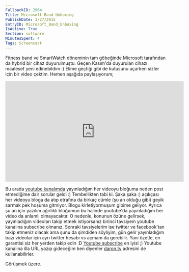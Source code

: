 ```yaml
---
FallbackID: 2964
Title: Microsoft Band Unboxing
PublishDate: 3/27/2015
EntryID: Microsoft_Band_Unboxing
IsActive: True
Section: software
MinutesSpent: 4
Tags: Screencast
---
```

Fitness band ve SmartWatch döneminin tam göbeğinde Microsoft tarafından da hybrid bir cihaz duyurulmuştu. Geçen Kasım'da duyurulan cihazı maalesef yeni edinebildim :) Elime geçtiği gibi de kutusunu açarken sizler için bir video çektim. Hemen aşağıda paylaşıyorum;<iframe width="560" height="315" src="https://www.youtube.com/embed/U2jf1cdF-Ww?list=UU7oYHShBoL7srrAVGMXWK0A" frameborder="0" allowfullscreen></iframe>Bu arada [youtube kanalımda](https://www.youtube.com/user/daronyondem) yayınladığım her videoyu bloğuma neden post etmediğime dair sorular geldi :) Tembellikten tabi ki. Şaka şaka :) açıkçası her videoyu bloga da atıp etrafına da birkaç cümle (şu an olduğu gibi) geyik sarmak pek hoşuma gitmiyor. Blogu kirletiyormuşum gibime geliyor. Ayrıca şu an için yazılım ağırlıklı bloğumun bu halinde youtube'da yayınladığım her video da anlamlı olmayacaktır. O nedenle, konunun özüne gelirsek, yayınladığım videoları takip etmek istiyorsanız birinci tavsiyem youtube kanalına subscribe olmanız. Sonraki tavsiyelerim ise twitter ve facebook'tan takip etmeniz olacak ama şunu da şimdiden söyliyim, gün gelir yayınladığım bazı videolar için ayrı twitter hesabı vs açmam da gerebilir. Yani özetle, en garantisi siz her yerden takip edin :D [Youtube subscribe](https://www.youtube.com/user/daronyondem) en iyisi ;) Youtube kanalına illa URL yazıp gideceğim ben diyenler [daron.tv](http://daron.tv) adresini de kullanabilirler. Görüşmek üzere.
